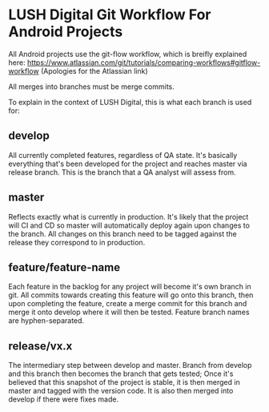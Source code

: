 # LUSH Digital Git Workflow For Android Projects
All Android projects use the git-flow workflow, which is breifly explained here:
https://www.atlassian.com/git/tutorials/comparing-workflows#gitflow-workflow
(Apologies for the Atlassian link)

All merges into branches must be merge commits.

To explain in the context of LUSH Digital, this is what each branch is used for:

## develop
All currently completed features, regardless of QA state. It's basically everything that's been developed for the project and reaches master via release branch. This is the branch that a QA analyst will assess from.

## master
Reflects exactly what is currently in production. It's likely that the project will CI and CD so master will automatically deploy again upon changes to the branch. All changes on this branch need to be tagged against the release they correspond to in production.

## feature/feature-name
Each feature in the backlog for any project will become it's own branch in git. All commits towards creating this feature will go onto this branch, then upon completing the feature, create a merge commit for this branch and merge it onto develop where it will then be tested. Feature branch names are hyphen-separated.

## release/vx.x
The intermediary step between develop and master. Branch from develop and this branch then becomes the branch that gets tested; Once it's believed that this snapshot of the project is stable, it is then merged in master and tagged with the version code. It is also then merged into develop if there were fixes made.
